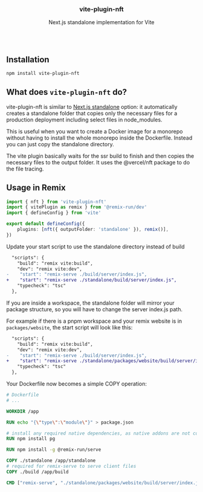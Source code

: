 <div align='center'>
    <br/>
    <br/>
    <h3>vite-plugin-nft</h3>
    <p>Next.js standalone implementation for Vite</p>
    <br/>
    <br/>
</div>

## Installation

```bash
npm install vite-plugin-nft
```

## What does `vite-plugin-nft` do?

vite-plugin-nft is similar to [Next.js standalone](https://nextjs.org/docs/pages/api-reference/next-config-js/output#automatically-copying-traced-files) option: it automatically creates a standalone folder that copies only the necessary files for a production deployment including select files in node_modules.

This is useful when you want to create a Docker image for a monorepo without having to install the whole monorepo inside the Dockerfile. Instead you can just copy the standalone directory.

The vite plugin basically waits for the ssr build to finish and then copies the necessary files to the output folder. It uses the @vercel/nft package to do the file tracing.

## Usage in Remix

```ts
import { nft } from 'vite-plugin-nft'
import { vitePlugin as remix } from '@remix-run/dev'
import { defineConfig } from 'vite'

export default defineConfig({
    plugins: [nft({ outputFolder: 'standalone' }), remix()],
})
```

Update your start script to use the standalone directory instead of build

```diff
  "scripts": {
    "build": "remix vite:build",
    "dev": "remix vite:dev",
-    "start": "remix-serve ./build/server/index.js",
+    "start": "remix-serve ./standalone/build/server/index.js",
    "typecheck": "tsc"
  },
```

If you are inside a workspace, the standalone folder will mirror your package structure, so you will have to change the server index.js path.

For example if there is a pnpm workspace and your remix website is in `packages/website`, the start script will look like this:

```diff
  "scripts": {
    "build": "remix vite:build",
    "dev": "remix vite:dev",
-    "start": "remix-serve ./build/server/index.js",
+    "start": "remix-serve ./standalone/packages/website/build/server/index.js",
    "typecheck": "tsc"
  },
```

Your Dockerfile now becomes a simple COPY operation:

```dockerfile
# Dockerfile
# ...

WORKDIR /app

RUN echo "{\"type\":\"module\"}" > package.json

# install any required native dependencies, as native addons are not copied due to potential incompatibility
RUN npm install pg

RUN npm install -g @remix-run/serve

COPY ./standalone /app/standalone
# required for remix-serve to serve client files
COPY ./build /app/build

CMD ["remix-serve", "./standalone/packages/website/build/server/index.js"]

```
